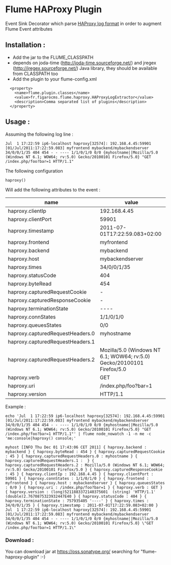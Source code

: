 # Flume HAProxy Plugin

Event Sink Decorator which parse [HAProxy log format](http://code.google.com/p/haproxy-docs/wiki/HTTPLogFormat) in order to augment Flume Event attributes

## Installation :

 * Add the jar to the FLUME_CLASSPATH
 * depends on joda-time (http://joda-time.sourceforge.net/) and jregex (http://jregex.sourceforge.net/) Java library, they should be available from CLASSPATH too
 * Add the plugin to your flume-config.xml

```
  <property>
    <name>flume.plugin.classes</name>                                         
    <value>fr.figarocms.flume.haproxy.HAProxyLogExtractor</value>
    <description>Comma separated list of plugins</description>
  </property>
```

## Usage :

Assuming the following log line :

```
Jul  1 17:22:59 ip6-localhost haproxy[32574]: 192.168.4.45:59901 [01/Jul/2011:17:22:59.083] myfrontend mybackend/mybackendserver 34/0/0/1/35 404 454 - - ---- 1/1/0/1/0 0/0 {myhostname||Mozilla/5.0 (Windows NT 6.1; WOW64; rv:5.0) Gecko/20100101 Firefox/5.0} "GET /index.php/foo?bar=1 HTTP/1.1"
```

The following configuration


```
haproxy()
```

Will add the following attributes to the event :


| **name**                   | **value**                     |
|----------------------------|-------------------------------|
| haproxy.clientIp           | 192.168.4.45                  |
| haproxy.clientPort         | 59901                         |
| haproxy.timestamp          | 2011-07-01T17:22:59.083+02:00 |
| haproxy.frontend           | myfrontend                    |
| haproxy.backend            | mybackend                     |
| haproxy.host               | mybackendserver               |
| haproxy.times              | 34/0/0/1/35                   |
| haproxy.statusCode         | 404                           |
| haproxy.byteRead           | 454                           |
| haproxy.capturedRequestCookie | -                          |
| haproxy.capturedResponseCookie | -                         |
| haproxy.terminationState   | ----                          |
| haproxy.connStates         | 1/1/0/1/0                     |
| haproxy.queuesStates       | 0/0                           |
| haproxy.capturedRequestHeaders.0 | myhostname              |
| haproxy.capturedRequestHeaders.1 |                         |
| haproxy.capturedRequestHeaders.2 | Mozilla/5.0 (Windows NT 6.1; WOW64; rv:5.0) Gecko/20100101 Firefox/5.0 |
| haproxy.verb               | GET                           |
| haproxy.uri                | /index.php/foo?bar=1          |
| haproxy.version            | HTTP/1.1                      |

Example :

```
echo 'Jul  1 17:22:59 ip6-localhost haproxy[32574]: 192.168.4.45:59901 [01/Jul/2011:17:22:59.083] myfrontend mybackend/mybackendserver 34/0/0/1/35 404 454 - - ---- 1/1/0/1/0 0/0 {myhostname||Mozilla/5.0 (Windows NT 6.1; WOW64; rv:5.0) Gecko/20100101 Firefox/5.0} "GET /index.php/foo?bar=1 HTTP/1.1"' | flume node_nowatch -1 -n me -c 'me:console|haproxy() console;'
```

```
myhost [INFO Thu Dec 01 17:43:06 CET 2011] { haproxy.backend : mybackend } { haproxy.byteRead : 454 } { haproxy.capturedRequestCookie : 45 } { haproxy.capturedRequestHeaders.0 : myhostname } { haproxy.capturedRequestHeaders.1 :  } { haproxy.capturedRequestHeaders.2 : Mozilla/5.0 (Windows NT 6.1; WOW64; rv:5.0) Gecko/20100101 Firefox/5.0 } { haproxy.capturedResponseCookie : 45 } { haproxy.clientIp : 192.168.4.45 } { haproxy.clientPort : 59901 } { haproxy.connStates : 1/1/0/1/0 } { haproxy.frontend : myfrontend } { haproxy.host : mybackendserver } { haproxy.queuesStates : 0/0 } { haproxy.uri : /index.php/foo?bar=1 } { haproxy.verb : GET } { haproxy.version : (long)5211883372140375601  (string) 'HTTP/1.1' (double)2.7670875323932447E40 } { haproxy.statusCode : 404 } { haproxy.terminationState : 757935405 '----' } { haproxy.times : 34/0/0/1/35 } { haproxy.timestamp : 2011-07-01T17:22:59.083+02:00 } Jul  1 17:22:59 ip6-localhost haproxy[32574]: 192.168.4.45:59901 [01/Jul/2011:17:22:59.083] myfrontend mybackend/mybackendserver 34/0/0/1/35 404 454 - - ---- 1/1/0/1/0 0/0 {myhostname||Mozilla/5.0 (Windows NT 6.1; WOW64; rv:5.0) Gecko/20100101 Firefox/5.0} \"GET /index.php/foo?bar=1 HTTP/1.1\"
```
### Download :

You can download jar at https://oss.sonatype.org/ searching for "flume-haproxy-plugin" :-)

